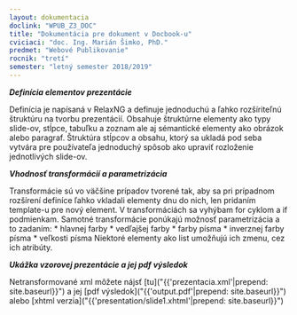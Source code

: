 ```yaml
---
layout: dokumentacia
doclink: "WPUB_Z3_DOC"
title: "Dokumentácia pre dokument v Docbook-u"
cviciaci: "doc. Ing. Marián Šimko, PhD."
predmet: "Webové Publikovanie"
rocnik: "tretí"
semester: "letný semester 2018/2019"
---
```


***Definícia elementov prezentácie***

Definícia je napísaná v RelaxNG a definuje jednoduchú a ľahko rozšíriteľnú štruktúru na tvorbu prezentácií. Obsahuje štruktúrne elementy ako typy slide-ov, stĺpce, tabuľku a zoznam ale aj sémantické elementy ako obrázok alebo paragraf. Štruktúra stĺpcov a obsahu, ktorý sa ukladá pod seba vytvára pre používateľa jednoduchý spôsob ako upraviť rozloženie jednotlivých slide-ov.

***Vhodnosť transformácií a parametrizácia***

Transformácie sú vo väčšine prípadov tvorené tak, aby sa pri prípadnom rozšírení definíce ľahko vkladali elementy dnu do nich, len pridaním template-u pre nový element. V transformáciách sa vyhýbam for cyklom a if podmienkam. Samotné transformácie ponúkajú možnosť parametrizácia a to zadaním: * hlavnej farby
            * vedľajšej farby
            * farby písma
            * inverznej farby písma
            * veľkosti písma
Niektoré elementy ako list umožňujú ich zmenu, cez ich atribúty.

***Ukážka vzorovej prezentácie a jej pdf výsledok***

Netransformované xml môžete nájsť [tu]("{{'prezentacia.xml'|prepend: site.baseurl}}") a jej [pdf výsledok]("{{'output.pdf'|prepend: site.baseurl}}") alebo [xhtml verzia]("{{'presentation/slide1.xhtml'|prepend: site.baseurl}}")